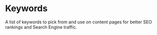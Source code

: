# Keywords

A list of keywords to pick from and use on content pages for better SEO rankings and Search Engine traffic. 

